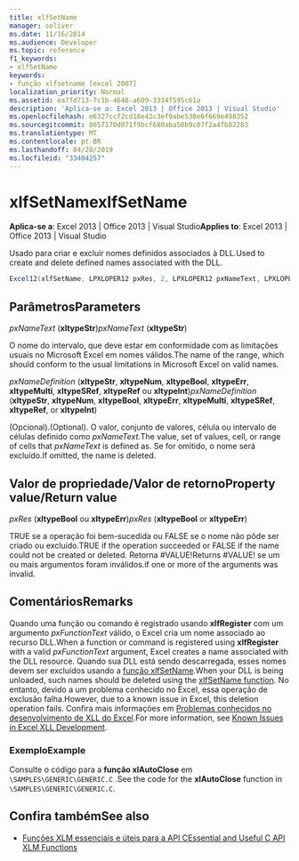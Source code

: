 ```yaml
---
title: xlfSetName
manager: soliver
ms.date: 11/16/2014
ms.audience: Developer
ms.topic: reference
f1_keywords:
- xlfSetName
keywords:
- função xlfsetname [excel 2007]
localization_priority: Normal
ms.assetid: ea7fd713-7c1b-4648-a609-3334f595c61a
description: 'Aplica-se a: Excel 2013 | Office 2013 | Visual Studio'
ms.openlocfilehash: e6327ccf2cd18e42c3ef9abe538e6f669e498352
ms.sourcegitcommit: 8657170d071f9bcf680aba50b9c07f2a4fb82283
ms.translationtype: MT
ms.contentlocale: pt-BR
ms.lasthandoff: 04/28/2019
ms.locfileid: "33404257"
---
```

# <a name="xlfsetname"></a><span data-ttu-id="253de-104">xlfSetName</span><span class="sxs-lookup"><span data-stu-id="253de-104">xlfSetName</span></span>

<span data-ttu-id="253de-105">**Aplica-se a**: Excel 2013 | Office 2013 | Visual Studio</span><span class="sxs-lookup"><span data-stu-id="253de-105">**Applies to**: Excel 2013 | Office 2013 | Visual Studio</span></span> 
  
<span data-ttu-id="253de-106">Usado para criar e excluir nomes definidos associados à DLL.</span><span class="sxs-lookup"><span data-stu-id="253de-106">Used to create and delete defined names associated with the DLL.</span></span>
  
```cs
Excel12(xlfSetName, LPXLOPER12 pxRes, 2, LPXLOPER12 pxNameText, LPXLOPER12 pxNameDefinition);
```

## <a name="parameters"></a><span data-ttu-id="253de-107">Parâmetros</span><span class="sxs-lookup"><span data-stu-id="253de-107">Parameters</span></span>

<span data-ttu-id="253de-108">_pxNameText_ (**xltypeStr**)</span><span class="sxs-lookup"><span data-stu-id="253de-108">_pxNameText_ (**xltypeStr**)</span></span>
  
<span data-ttu-id="253de-109">O nome do intervalo, que deve estar em conformidade com as limitações usuais no Microsoft Excel em nomes válidos.</span><span class="sxs-lookup"><span data-stu-id="253de-109">The name of the range, which should conform to the usual limitations in Microsoft Excel on valid names.</span></span>
  
<span data-ttu-id="253de-110">_pxNameDefinition_ (**xltypeStr**, **xltypeNum**, **xltypeBool**, **xltypeErr**, **xltypeMulti**, **xltypeSRef**, **xltypeRef** ou **xltypeInt**)</span><span class="sxs-lookup"><span data-stu-id="253de-110">_pxNameDefinition_ (**xltypeStr**, **xltypeNum**, **xltypeBool**, **xltypeErr**, **xltypeMulti**, **xltypeSRef**, **xltypeRef**, or **xltypeInt**)</span></span>
  
<span data-ttu-id="253de-111">(Opcional).</span><span class="sxs-lookup"><span data-stu-id="253de-111">(Optional).</span></span> <span data-ttu-id="253de-112">O valor, conjunto de valores, célula ou intervalo de células definido como _pxNameText._</span><span class="sxs-lookup"><span data-stu-id="253de-112">The value, set of values, cell, or range of cells that  _pxNameText_ is defined as.</span></span> <span data-ttu-id="253de-113">Se for omitido, o nome será excluído.</span><span class="sxs-lookup"><span data-stu-id="253de-113">If omitted, the name is deleted.</span></span> 
  
## <a name="property-valuereturn-value"></a><span data-ttu-id="253de-114">Valor de propriedade/Valor de retorno</span><span class="sxs-lookup"><span data-stu-id="253de-114">Property value/Return value</span></span>

<span data-ttu-id="253de-115">_pxRes_ (**xltypeBool** ou **xltypeErr**)</span><span class="sxs-lookup"><span data-stu-id="253de-115">_pxRes_ (**xltypeBool** or **xltypeErr**)</span></span>
  
<span data-ttu-id="253de-116">TRUE se a operação foi bem-sucedida ou FALSE se o nome não pôde ser criado ou excluído.</span><span class="sxs-lookup"><span data-stu-id="253de-116">TRUE if the operation succeeded or FALSE if the name could not be created or deleted.</span></span> <span data-ttu-id="253de-117">Retorna #VALUE!</span><span class="sxs-lookup"><span data-stu-id="253de-117">Returns #VALUE!</span></span> <span data-ttu-id="253de-118">se um ou mais argumentos foram inválidos.</span><span class="sxs-lookup"><span data-stu-id="253de-118">if one or more of the arguments was invalid.</span></span>
  
## <a name="remarks"></a><span data-ttu-id="253de-119">Comentários</span><span class="sxs-lookup"><span data-stu-id="253de-119">Remarks</span></span>

<span data-ttu-id="253de-120">Quando uma função ou comando é registrado usando **xlfRegister** com um argumento  _pxFunctionText_ válido, o Excel cria um nome associado ao recurso DLL.</span><span class="sxs-lookup"><span data-stu-id="253de-120">When a function or command is registered using **xlfRegister** with a valid  _pxFunctionText_ argument, Excel creates a name associated with the DLL resource.</span></span> <span data-ttu-id="253de-121">Quando sua DLL está sendo descarregada, esses nomes devem ser excluídos usando a [função xlfSetName](xlfsetname.md).</span><span class="sxs-lookup"><span data-stu-id="253de-121">When your DLL is being unloaded, such names should be deleted using the [xlfSetName function](xlfsetname.md).</span></span> <span data-ttu-id="253de-122">No entanto, devido a um problema conhecido no Excel, essa operação de exclusão falha.</span><span class="sxs-lookup"><span data-stu-id="253de-122">However, due to a known issue in Excel, this deletion operation fails.</span></span> <span data-ttu-id="253de-123">Confira mais informações em [Problemas conhecidos no desenvolvimento de XLL do Excel](known-issues-in-excel-xll-development.md).</span><span class="sxs-lookup"><span data-stu-id="253de-123">For more information, see [Known Issues in Excel XLL Development](known-issues-in-excel-xll-development.md).</span></span>
  
### <a name="example"></a><span data-ttu-id="253de-124">Exemplo</span><span class="sxs-lookup"><span data-stu-id="253de-124">Example</span></span>

<span data-ttu-id="253de-125">Consulte o código para a **função xlAutoClose** em  `\SAMPLES\GENERIC\GENERIC.C` .</span><span class="sxs-lookup"><span data-stu-id="253de-125">See the code for the **xlAutoClose** function in  `\SAMPLES\GENERIC\GENERIC.C`.</span></span>
  
## <a name="see-also"></a><span data-ttu-id="253de-126">Confira também</span><span class="sxs-lookup"><span data-stu-id="253de-126">See also</span></span>

- [<span data-ttu-id="253de-127">Funções XLM essenciais e úteis para a API C</span><span class="sxs-lookup"><span data-stu-id="253de-127">Essential and Useful C API XLM Functions</span></span>](essential-and-useful-c-api-xlm-functions.md)

